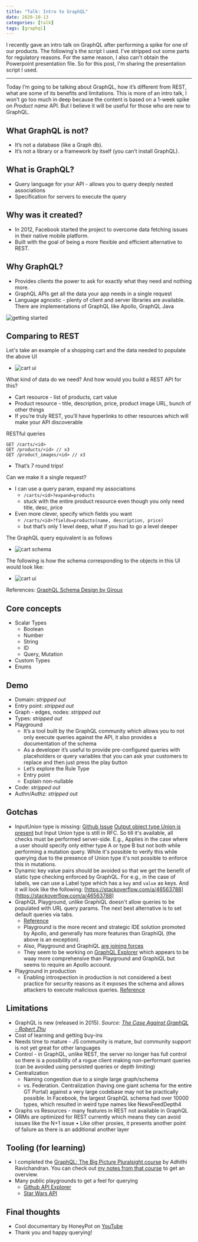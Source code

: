 ```yaml
---
title: "Talk: Intro to GraphQL"
date: 2020-10-13
categories: [talk]
tags: [graphql]
---
```



I recently gave an intro talk on GraphQL after performing a spike for one of our products. The
following's the script I used. I've stripped out some parts for regulatory reasons. For the same reason,
I also can't obtain the Powerpoint presentation file. So for this post, I'm sharing the presentation
script I used.

---

Today I’m going to be talking about GraphQL, how it’s different from REST, what are some of its benefits and limitations. This is more of an intro talk, I won’t go too much in deep because the content is based on a 1-week spike on _Product name_ API. But I believe it will be useful for those who are new to GraphQL.

## What GraphQL is not?
- It’s not a database (like a Graph db).
- It’s not a library or a framework by itself (you can’t install GraphQL).

## What is GraphQL?
- Query language for your API - allows you to query deeply nested associations
- Specification for servers to execute the query

## Why was it created?
- In 2012, Facebook started the project to overcome data fetching issues in their native mobile platform.
- Built with the goal of being a more flexible and efficient alternative to REST.

## Why GraphQL?
- Provides clients the power to ask for exactly what they need and nothing more.
- GraphQL APIs get all the data your app needs in a single request
- Language agnostic - plenty of client and server libraries are available. There are implementations of GraphQL like Apollo, GraphQL Java

![getting started](/assets/img/posts/intro-to-graphql/why-graphql.png)

## Comparing to REST
Let's take an example of a shopping cart and the data needed to populate the above UI
- ![cart ui](/assets/img/posts/intro-to-graphql/cart-ui.png)

What kind of data do we need? And how would you build a REST API for this?
- Cart resource - list of products, cart value
- Product resource - title, description, price, product image URL, bunch of other things
- If you’re truly REST, you’ll have hyperlinks to other resources which will make your API discoverable

RESTful queries

```
GET /carts/<id>
GET /products/<id> // x3
GET /product_images/<id> // x3
```
- That’s 7 round trips!

Can we make it a single request?
- I can use a query param, expand my associations
  - `/carts/<id>?expand=products`
  - stuck with the entire product resource even though you only need title, desc, price
- Even more clever, specify which fields you want
  - `/carts/<id>?fields=products(name, description, price)`
  - but that’s only 1 level deep, what if you had to go a level deeper

The GraphQL query equivalent is as follows
- ![cart schema](/assets/img/posts/intro-to-graphql/cart-schema.png)

The following is how the schema corresponding to the objects in this UI would look like:
- ![cart ui](/assets/img/posts/intro-to-graphql/cart-ui.png)

References: [GraphQL Schema Design by Giroux](https://www.youtube.com/watch?v=pJamhW2xPYw)

## Core concepts
- Scalar Types
	- Boolean
	- Number
	- String
	- ID
	- Query, Mutation
- Custom Types
- Enums


## Demo
- Domain: _stripped out_
- Entry point: _stripped out_
- Graph - edges, nodes: _stripped out_
- Types: _stripped out_
- Playground
	- It’s a tool built by the GraphQL community which allows you to not only execute queries against the API, it also provides a documentation of the schema
	- As a developer it’s useful to provide pre-configured queries with placeholders or query variables that you can ask your customers to replace and then just press the play button
	- Let’s explore the Rule Type
	- Entry point
	- Explain non-nullable
- Code: _stripped out_
- Authn/Authz: _stripped out_

## Gotchas
- InputUnion type is missing: [Github Issue](https://github.com/graphql/graphql-spec/issues/488)
[Output object type Union is present](https://www.apollographql.com/docs/apollo-server/schema/unions-interfaces/) but Input Union type is still in RFC. So till it's available, all checks must be performed server-side.
E.g., Applies in the case where a user should specify only either type A or type B but not both while performing a mutation query. While it's possible to verify this while querying due to the presence of Union type it's not possible to enforce this in mutations.
- Dynamic key value pairs should be avoided so that we get the benefit of static type checking enforced by GraphQL. For e.g., in the case of labels, we can use a Label type which has a `key` and `value` as keys. And it will look like the following: [https://stackoverflow.com/a/46563788](https://stackoverflow.com/a/46563788)
- GraphQL Playground, unlike GraphiQL doesn't allow queries to be populated with URL query params. The next best alternative is to set default queries via tabs.
  - [Reference](https://spectrum.chat/apollo/apollo-tooling/allowing-playground-to-receive-querystring-params--f9bcf02b-cafd-4b54-9b9aa6e166241eee)
  - Playground is the more recent and strategic IDE solution promoted by Apollo, and generally has more features than GraphiQL (the above is an exception).
  - Also, Playground and GraphiQL [are joining forces](https://foundation.graphql.org/news/2020/04/03/web-based-graphql-ides-for-the-win-how-why-playground-graphiql-are-joining-forces/)
  - They seem to be working on [GraphQL Explorer](https://www.apollographql.com/blog/introducing-the-apollo-explorer/) which appears to be waay more comprehensive than Playground and GraphiQL but seems to require an Apollo account.
- Playground in production
  - Enabling introspection in production is not considered a best practice for security reasons as it exposes the schema and allows attackers to execute malicious queries. [Reference](https://spectrum.chat/apollo/apollo-server/graphql-playground-disabled-as-a-production-best-practice-but-why-93d18b63-7dfc-44d3-85a2D967954d1efa)

## Limitations
- GraphQL is new (released in 2015). _Source: [The Case Against GraphQL - Robert Zhu](https://www.youtube.com/watch?v=djKPtyXhaNE)_
- Cost of learning and getting buy-ins
- Needs time to mature - JS community is mature, but community support is not yet great for other languages
- Control - in GraphQL, unlike REST, the server no longer has full control so there is a possibility of a rogue client making non-performant queries (can be avoided using persisted queries or depth limiting)
- Centralization
  - Naming congestion due to a single large graph/schema
  - vs. Federation. Centralization (having one giant schema for the entire GT Portal) against a very large codebase may not be practically possible. In Facebook, the largest GraphQL schema had over 10000 types, which resulted in weird type names like NewsFeedDepth4
- Graphs vs Resources - many features in REST not available in GraphQL
- ORMs are optimized for REST currently which means they can avoid issues like the N+1 issue • Like other proxies, it presents another point of failure as there is an additional another layer

## Tooling (for learning)
- I completed the [GraphQL: The Big Picture Pluralsight course](https://app.pluralsight.com/library/courses/graphql-big-picture/table-of-contents)
  by Adhithi Ravichandran. You can check out [my notes from that course](https://raghavramesh.github.io/mooc-notes/Backend/GraphQL/GraphQL.html) to get an overview.
- Many public playgrounds to get a feel for querying
  - [Github API Explorer](https://docs.github.com/en/free-pro-team@latest/graphql/overview/explorer)
  - [Star Wars API](https://github.com/graphql/swapi-graphql)

## Final thoughts
- Cool documentary by HoneyPot on [YouTube](https://www.youtube.com/watch?v=783ccP__No8&vl=en)
- Thank you and happy querying!

